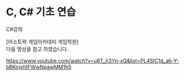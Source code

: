 # C, C# 기초 연습



C#강의 

[어소트락 게임아카데미 게임학원]   
 다음 영상을 참고 하였습니다.    


https://www.youtube.com/watch?v=u8T_h3Yn-xQ&list=PL4SIC1d_ab-Y-bBKojxhtFWwNpawMM1h5


